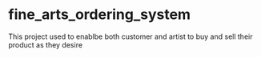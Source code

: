 # fine_arts_ordering_system
This project used to enablbe both customer and artist to buy and sell their product as they desire
